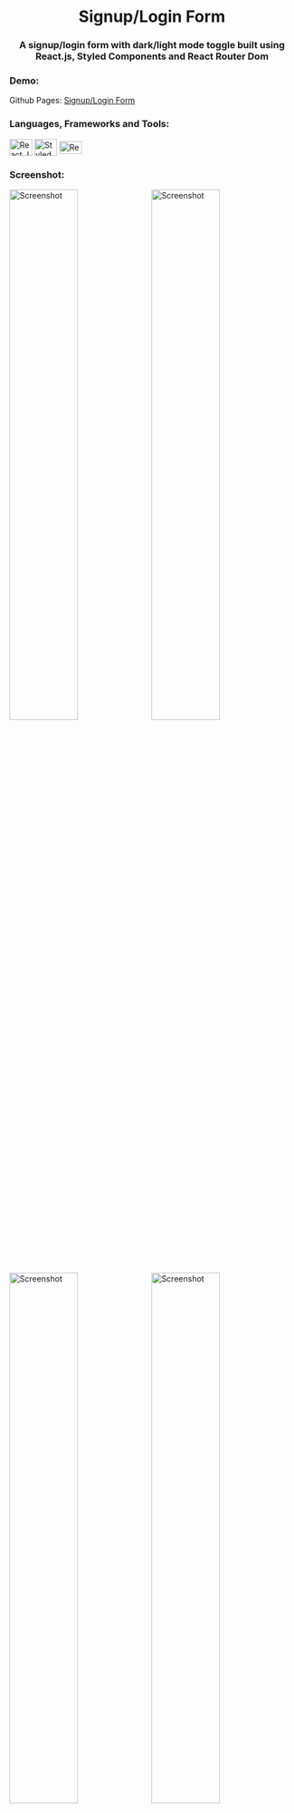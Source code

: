 <h1 align="center">Signup/Login Form</h1>
<h3 align="center">A signup/login form with dark/light mode toggle built using <br/> React.js, Styled Components and React Router Dom</h3>

<h3 align="left">Demo:</h3>
<p align="left">
  Github Pages: 
    <a href="https://mahirashhab.github.io/Signup-Login-Form/#/" target="blank">
        Signup/Login Form
    </a>
</p>

<h3 align="left">Languages, Frameworks and Tools:</h3>
<p align="left">
    <img align="center" src="https://cdn.worldvectorlogo.com/logos/react-2.svg" alt="React.JS" height="30" width="40" />
    <img align="center" src="https://cdn.worldvectorlogo.com/logos/styled-components-1.svg" alt="Styled Components" height="30" width="40" />
  <img align="center" src="https://seeklogo.com/images/R/reactrouter-logo-4572B114B5-seeklogo.com.png" alt="React Router Dom" height="21.87" width="40" />
</p>

<h3 align="left">Screenshot:</h3>
<p align="left">
    <img align="center" src="https://i.ibb.co/VtCBK7R/signup-form-light.png" alt="Screenshot" width = "49%"/>
    <img align="center" src="https://i.ibb.co/Yjy30Jh/signup-form-dark.png" alt="Screenshot" width = "49%"/>
    <img align="center" src="https://i.ibb.co/qnQx8k0/login-form-dark.png" alt="Screenshot" width = "49%"/>
    <img align="center" src="https://i.ibb.co/QDwWJs6/login-form-light.png" alt="Screenshot" width = "49%"/>
</p>